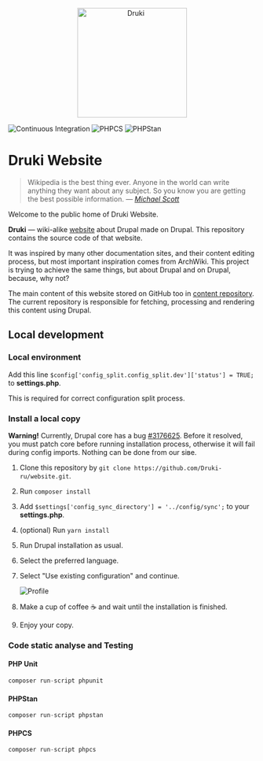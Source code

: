 <p align="center">
  <img src="https://i.imgur.com/GVA0m4I.png" alt="Druki" width="223">
</p>

![Continuous Integration](https://github.com/Druki-ru/website/workflows/Continuous%20Integration/badge.svg?branch=9.x)
![PHPCS](https://github.com/Druki-ru/website/workflows/PHPCS/badge.svg)
![PHPStan](https://github.com/Druki-ru/website/workflows/PHPStan/badge.svg)

# Druki Website

> Wikipedia is the best thing ever. Anyone in the world can write anything they want about any subject. So you know you are getting the best possible information.
> — <cite>[Michael Scott](https://www.youtube.com/watch?v=kFBDn5PiL00)</cite>

Welcome to the public home of Druki Website.

**Druki** — wiki-alike [website](druki.ru) about Drupal made on Drupal. This repository contains the source code of that website.

It was inspired by many other documentation sites, and their content editing process, but most important inspiration comes from ArchWiki. This project is trying to achieve the same things, but about Drupal and on Drupal, because, why not?

The main content of this website stored on GitHub too in [content repository](https://github.com/Druki-ru/content). The current repository is responsible for fetching, processing and rendering this content using Drupal.

## Local development

### Local environment

Add this line `$config['config_split.config_split.dev']['status'] = TRUE;` to **settings.php**.

This is required for correct configuration split process.

### Install a local copy

**Warning!** Currently, Drupal core has a bug [#3176625](https://www.drupal.org/project/drupal/issues/3176625). Before it resolved, you must patch core before running installation process, otherwise it will fail during config imports. Nothing can be done from our siвe.

1. Clone this repository by `git clone https://github.com/Druki-ru/website.git`.
1. Run `composer install`
1. Add `$settings['config_sync_directory'] = '../config/sync';` to your **settings.php**.
1. (optional) Run `yarn install`
1. Run Drupal installation as usual.
1. Select the preferred language.
1. Select "Use existing configuration" and continue.

    ![Profile](https://i.imgur.com/vsVKAHD.png)

1. Make a cup of coffee ☕️ and wait until the installation is finished.
1. Enjoy your copy.

### Code static analyse and Testing

#### PHP Unit

```php
composer run-script phpunit
```

#### PHPStan

```php
composer run-script phpstan
```

#### PHPCS

```php
composer run-script phpcs
```
